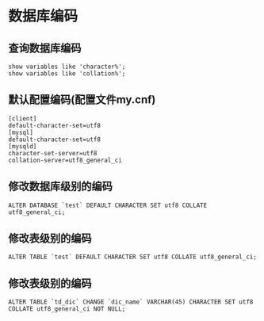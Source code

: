 ﻿# 数据库编码

## 查询数据库编码
```
show variables like 'character%';
show variables like 'collation%';
```

## 默认配置编码(配置文件my.cnf)
```
[client]
default-character-set=utf8
[mysql]
default-character-set=utf8
[mysqld]
character-set-server=utf8
collation-server=utf8_general_ci
```

## 修改数据库级别的编码
```
ALTER DATABASE `test` DEFAULT CHARACTER SET utf8 COLLATE utf8_general_ci;
```

## 修改表级别的编码
```
ALTER TABLE `test` DEFAULT CHARACTER SET utf8 COLLATE utf8_general_ci;
```

## 修改表级别的编码
```
ALTER TABLE `td_dic` CHANGE `dic_name` VARCHAR(45) CHARACTER SET utf8 COLLATE utf8_general_ci NOT NULL;
```




